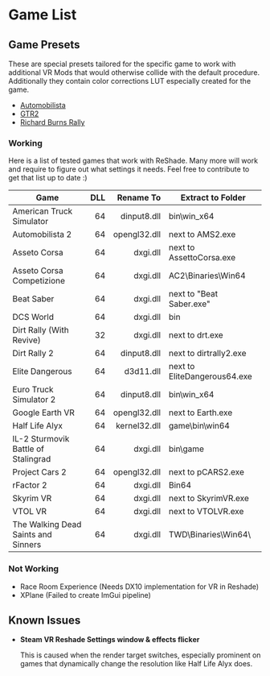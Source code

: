 ﻿---
---

Game List
=======

## Game Presets
These are special presets tailored for the specific game to work with additional VR Mods that would otherwise collide with the default procedure.
Additionally they contain color corrections LUT especially created for the game.

- [Automobilista](https://www.racedepartment.com/downloads/retrolux-reshade-automobilista.30742/)
- [GTR2](https://www.racedepartment.com/downloads/retrolux-reshade-gtr2.42342/)
- [Richard Burns Rally](https://www.racedepartment.com/threads/reshade-preset-for-rbr.166023/)


### Working
Here is a list of tested games that work with ReShade.
Many more will work and require to figure out what settings it needs.
Feel free to contribute to get that list up to date :)

| Game                                | DLL         | Rename To      | Extract to Folder                    |
| ----------------------------------- | -----------:| --------------:|------------------------------------- |
| American Truck Simulator            |          64 |  dinput8.dll   | bin\win_x64                          |
| Automobilista 2                     |          64 |  opengl32.dll  | next to AMS2.exe                     |
| Asseto Corsa                        |          64 |  dxgi.dll      | next to AssettoCorsa.exe             |
| Asseto Corsa Competizione           |          64 |  dxgi.dll      | AC2\Binaries\Win64                   |
| Beat Saber                          |          64 |  dxgi.dll      | next to "Beat Saber.exe"             |
| DCS World                           |          64 |  dxgi.dll      | bin                                  |
| Dirt Rally (With Revive)            |          32 |  dxgi.dll      | next to drt.exe                      |
| Dirt Rally 2                        |          64 |  dinput8.dll   | next to dirtrally2.exe               |
| Elite Dangerous                     |          64 |  d3d11.dll     | next to EliteDangerous64.exe         |
| Euro Truck Simulator 2              |          64 |  dinput8.dll   | bin\win_x64                          |
| Google Earth VR                     |          64 |  opengl32.dll  | next to Earth.exe                    |
| Half Life Alyx                      |          64 |  kernel32.dll  | game\bin\win64                       |
| IL-2 Sturmovik Battle of Stalingrad |          64 |  dxgi.dll      | bin\game                             |
| Project Cars 2                      |          64 |  opengl32.dll  | next to pCARS2.exe                   |
| rFactor 2                           |          64 |  dxgi.dll      | Bin64                                |
| Skyrim VR                           |          64 |  dxgi.dll      | next to SkyrimVR.exe                 |
| VTOL VR                             |          64 |  dxgi.dll      | next to VTOLVR.exe                   |
| The Walking Dead Saints and Sinners |          64 |  dxgi.dll      | TWD\Binaries\Win64\                  |

### Not Working

- Race Room Experience (Needs DX10 implementation for VR in Reshade)
- XPlane (Failed to create ImGui pipeline)

## Known Issues

- **Steam VR Reshade Settings window & effects flicker**

  This is caused when the render target switches, especially prominent on games that dynamically
  change the resolution like Half Life Alyx does.
